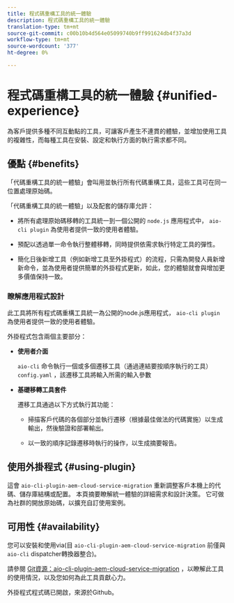 ```yaml
---
title: 程式碼重構工具的統一體驗
description: 程式碼重構工具的統一體驗
translation-type: tm+mt
source-git-commit: c00b10b4d564e05099740b9ff991624db4f37a3d
workflow-type: tm+mt
source-wordcount: '377'
ht-degree: 0%

---
```



# 程式碼重構工具的統一體驗 {#unified-experience}

為客戶提供多種不同互動點的工具，可讓客戶產生不連貫的體驗，並增加使用工具的複雜性，而每種工具在安裝、設定和執行方面的執行需求都不同。

## 優點 {#benefits}

「代碼重構工具的統一體驗」會叫用並執行所有代碼重構工具，這些工具可在同一位置處理原始碼。

「代碼重構工具的統一體驗」以及配套的儲存庫允許：

* 將所有處理原始碼移轉的工具統一到一個公開的 `node.js` 應用程式中， `aio-cli plugin` 為使用者提供一致的使用者體驗。

* 預配以透過單一命令執行整體移轉，同時提供依需求執行特定工具的彈性。

* 簡化日後新增工具（例如新增工具至外掛程式）的流程，只需為開發人員新增新命令，並為使用者提供簡單的外掛程式更新，如此，您的體驗就會與增加更多價值保持一致。

### 瞭解應用程式設計

此工具將所有程式碼重構工具統一為公開的node.js應用程式， `aio-cli plugin` 為使用者提供一致的使用者體驗。

外掛程式包含兩個主要部分：

* **使用者介面**

   `aio-cli` 命令執行一個或多個遷移工具（通過連結要按順序執行的工具）`config.yaml` ，該遷移工具將輸入所需的輸入參數

* **基礎移轉工具套件**

   遷移工具通過以下方式執行其功能：

   * 掃描客戶代碼的各個部分並執行遷移（根據最佳做法的代碼實施）以生成輸出，然後驗證和部署輸出。

   * 以一致的順序記錄遷移時執行的操作，以生成摘要報告。

## 使用外掛程式 {#using-plugin}

這會 `aio-cli-plugin-aem-cloud-service-migration` 重新調整客戶本機上的代碼、儲存庫結構或配置。 本頁摘要瞭解統一體驗的詳細需求和設計決策。
它可做為社群的開放原始碼，以擴充自訂使用案例。

## 可用性 {#availability}

您可以安裝和使用via(目 `aio-cli-plugin-aem-cloud-service-migration` 前僅與 `aio-cli` dispatcher轉換器整合)。

請參閱 [Git資源：aio-cli-plugin-aem-cloud-service-migration](https://github.com/adobe/aio-cli-plugin-aem-cloud-service-migration) ，以瞭解此工具的使用情況，以及您如何為此工具貢獻心力。

外掛程式程式碼已開啟，來源於Github。

